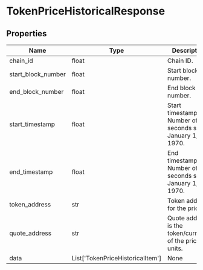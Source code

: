 # TokenPriceHistoricalResponse


## Properties
Name | Type | Description
------------ | ------------- | -------------
chain_id | float | Chain ID.
start_block_number | float | Start block number.
end_block_number | float | End block number.
start_timestamp | float | Start timestamp. Number of seconds since January 1, 1970.
end_timestamp | float | End timestamp. Number of seconds since January 1, 1970.
token_address | str | Token address for the price.
quote_address | str | Quote address is the token/currency of the price units.
data | List['TokenPriceHistoricalItem'] | None

